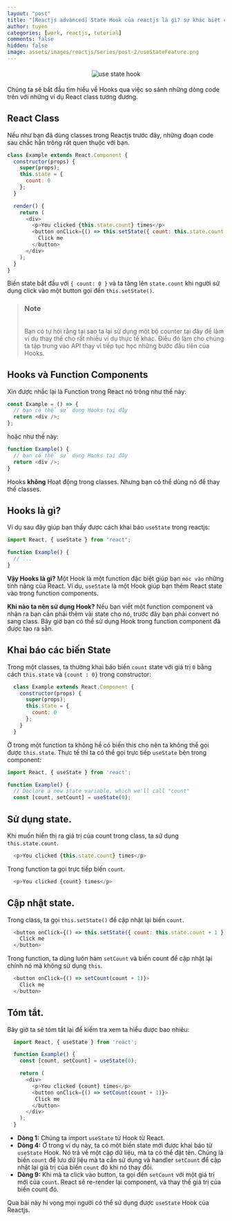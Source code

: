 ```yaml
---
layout: "post"
title: "[Reactjs advanced] State Hook của reactjs là gì? sự khác biệt của hooks và reactjs thường."
author: tuyen
categories: [work, reactjs, tutorial]
comments: false
hidden: false
image: assets/images/reactjs/series/post-2/useStateFeature.png
---
```


<p style="display: flex;"><img style="margin: 5px auto;" src="{{ site.baseurl }}/assets/images/reactjs/series/post-2/useStateHook.png" alt="use state hook" /></p>

Chúng ta sẽ bắt đầu tìm hiểu về Hooks qua việc so sánh những dòng code trên với những ví dụ React class tương đương.

## React Class

Nếu như bạn đã dùng classes trong Reactjs trước đây, những đoạn code sau chắc hẳn trông rất quen thuộc với bạn.

```javascript
class Example extends React.Component {
  constructor(props) {
    super(props);
    this.state = {
      count: 0
    };
  }

  render() {
    return (
      <div>
        <p>You clicked {this.state.count} times</p>
        <button onClick={() => this.setState({ count: this.state.count + 1 })}>
          Click me
        </button>
      </div>
    );
  }
}
```

Biến state bắt đầu với `{ count: 0 }` và ta tăng lên `state.count` khi người sử dụng click vào một button gọi đến `this.setState()`.

> <h3>Note</h3><br/> Bạn có tự hỏi rằng tại sao ta lại sử dụng một bộ counter tại đây để làm ví dụ thay thế cho rất nhiều ví dụ thực tế khác. Điều đó làm cho chúng ta tập trung vào API thay vì tiếp tục học những bước đầu tiên của Hooks.

## Hooks và Function Components

Xin được nhắc lại là Function trong React nó trông như thế này:

```javascript
const Example = () => {
  // bạn có thể sử dụng Hooks tại đây
  return <div />;
};
```

hoặc như thế này:

```javascript
function Example() {
  // bạn có thể sử dụng Hooks tại đây
  return <div />;
}
```

Hooks **không** Hoạt động trong classes. Nhưng bạn có thể dùng nó để thay thế classes.

## Hooks là gì?

Ví dụ sau đây giúp bạn thấy được cách khai báo `useState` trong reactjs:

```javascript
import React, { useState } from "react";

function Example() {
  // ...
}
```

**Vậy Hooks là gì?** Một Hook là một function đặc biệt giúp bạn `móc vào` những tính năng của React. Ví dụ, `useState` là một Hook giúp bạn thêm React state vào trong function components.

**Khi nào ta nên sử dụng Hook?** Nếu bạn viết một function component và nhận ra bạn cần phải thêm vài state cho nó, trước đây bạn phải convert nó sang class. Bây giờ bạn có thể sử dụng Hook trong function component đã được tạo ra sẵn.

## Khai báo các biến State

Trong một classes, ta thường khai báo biến `count` state với giá trị `0` bằng cách `this.state` và `{count : 0}` trong constructor:

```javascript
  class Example extends React.Component {
    constructor(props) {
      super(props);
      this.state = {
        count: 0
      };
    }
  }
```

Ở trong một function ta không hề có biến this cho nên ta không thể gọi được `this.state`. Thực tế thì ta có thể gọi trực tiếp `useState` bên trong component: 

```javascript
import React, { useState } from 'react';

function Example() {
  // Declare a new state variable, which we'll call "count"
  const [count, setCount] = useState(0);
```

## Sử dụng state.

Khi muốn hiển thị ra giá trị của count trong class, ta sử dụng `this.state.count`.

```javascript
  <p>You clicked {this.state.count} times</p>
```

Trong function ta gọi trực tiếp biến `count`.

```javascript
  <p>You clicked {count} times</p>
```

## Cập nhật state.

Trong class, ta gọi `this.setState()` để cập nhật lại biến `count`.

```javascript
  <button onClick={() => this.setState({ count: this.state.count + 1 })}>
    Click me
  </button>
```

Trong function, ta dùng luôn hàm `setCount` và biến count để cập nhật lại chính nó mà không sử dụng `this`.

```javascript
  <button onClick={() => setCount(count + 1)}>
    Click me
  </button>
```

## Tóm tắt.

Bây giờ ta sẽ tóm tắt lại để kiểm tra xem ta hiểu được bao nhiêu:

```javascript
  import React, { useState } from 'react';

  function Example() {
    const [count, setCount] = useState(0);

    return (
      <div>
        <p>You clicked {count} times</p>
        <button onClick={() => setCount(count + 1)}>
         Click me
        </button>
      </div>
    );
  }
```

- <b>Dòng 1:</b> Chúng ta import `useState` từ Hook từ React.
- <b>Dòng 4:</b> Ở trong ví dụ này, ta có một biến state mới được khai báo từ `useState` Hook. Nó trả về một cặp dữ liệu, mà ta có thể đặt tên. Chúng là biến `count` để lưu dữ liệu mà ta cần sử dụng và handler `setCount` để cập nhật lại giá trị của biến `count` đó khi nó thay đổi.
- <b>Dòng 9:</b> Khi mà ta click vào button, ta gọi đến `setCount` với một giá trị mới của `count`. React sẽ re-render lại component, và thay thế giá trị của biến count đó.

Qua bài này hi vọng mọi người có thể sử dụng được `useState` Hook của Reactjs.